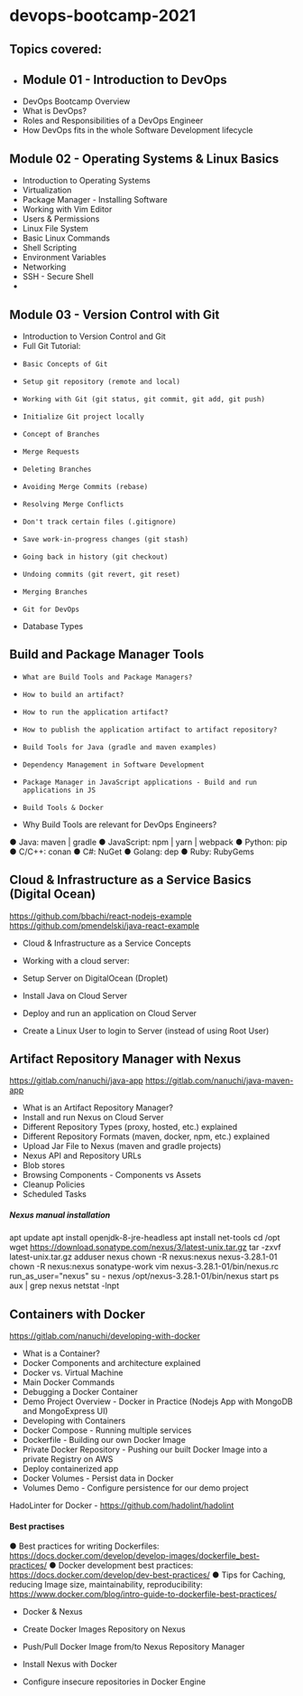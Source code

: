 # devops-bootcamp-2021

## Topics covered:
 
- ## Module 01 - Introduction to DevOps 
- DevOps Bootcamp Overview
- What is DevOps?
- Roles and Responsibilities of a DevOps Engineer
- How DevOps fits in the whole Software Development lifecycle
 
## Module 02 - Operating Systems & Linux Basics 
 
- Introduction to Operating Systems
- Virtualization
- Package Manager - Installing Software
- Working with Vim Editor
- Users & Permissions
- Linux File System
- Basic Linux Commands
- Shell Scripting
- Environment Variables
- Networking
- SSH - Secure Shell
- 
## Module 03 - Version Control with Git 
 
- Introduction to Version Control and Git
- Full Git Tutorial:
-     Basic Concepts of Git
-     Setup git repository (remote and local)
-     Working with Git (git status, git commit, git add, git push)
-     Initialize Git project locally
-     Concept of Branches
-     Merge Requests
-     Deleting Branches
-     Avoiding Merge Commits (rebase)
-     Resolving Merge Conflicts
-     Don't track certain files (.gitignore)
-     Save work-in-progress changes (git stash)
-     Going back in history (git checkout)
-     Undoing commits (git revert, git reset)
-     Merging Branches
-     Git for DevOps

- Database Types

##  Build and Package Manager Tools

-     What are Build Tools and Package Managers?
-     How to build an artifact?
-     How to run the application artifact?
-     How to publish the application artifact to artifact repository?
-     Build Tools for Java (gradle and maven examples)
-     Dependency Management in Software Development
-     Package Manager in JavaScript applications - Build and run applications in JS
-     Build Tools & Docker

-    Why Build Tools are relevant for DevOps Engineers?

● Java: maven | gradle
● JavaScript: npm | yarn | webpack
● Python: pip 
● C/C++: conan
● C#: NuGet
● Golang: dep
● Ruby: RubyGems


##  Cloud & Infrastructure as a Service Basics (Digital Ocean)

https://github.com/bbachi/react-nodejs-example
https://github.com/pmendelski/java-react-example

-    Cloud & Infrastructure as a Service Concepts

- Working with a cloud server:

-    Setup Server on DigitalOcean (Droplet)
-    Install Java on Cloud Server
-    Deploy and run an application on Cloud Server
-    Create a Linux User to login to Server (instead of using Root User)

##  Artifact Repository Manager with Nexus 

https://gitlab.com/nanuchi/java-app
https://gitlab.com/nanuchi/java-maven-app

-    What is an Artifact Repository Manager?
-    Install and run Nexus on Cloud Server
-    Different Repository Types (proxy, hosted, etc.) explained
-    Different Repository Formats (maven, docker, npm, etc.) explained
-    Upload Jar File to Nexus (maven and gradle projects)
-    Nexus API and Repository URLs
-    Blob stores
-    Browsing Components - Components vs Assets
-    Cleanup Policies
-    Scheduled Tasks

##### Nexus manual installation

apt update
apt install openjdk-8-jre-headless
apt install net-tools
cd /opt
wget https://download.sonatype.com/nexus/3/latest-unix.tar.gz
tar -zxvf latest-unix.tar.gz
adduser nexus
chown -R nexus:nexus nexus-3.28.1-01
chown -R nexus:nexus sonatype-work
vim nexus-3.28.1-01/bin/nexus.rc
run_as_user="nexus"
su - nexus
/opt/nexus-3.28.1-01/bin/nexus start
ps aux | grep nexus
netstat -lnpt

##  Containers with Docker 

https://gitlab.com/nanuchi/developing-with-docker

-    What is a Container?
-    Docker Components and architecture explained
-    Docker vs. Virtual Machine
-    Main Docker Commands
-    Debugging a Docker Container
-    Demo Project Overview - Docker in Practice (Nodejs App with MongoDB and MongoExpress UI)
-    Developing with Containers
-    Docker Compose - Running multiple services
-    Dockerfile - Building our own Docker Image
-    Private Docker Repository - Pushing our built Docker Image into a private Registry on AWS
-    Deploy containerized app
-    Docker Volumes - Persist data in Docker
-    Volumes Demo - Configure persistence for our demo project

HadoLinter for Docker -
https://github.com/hadolint/hadolint

#### Best practises
● Best practices for writing Dockerfiles: 
https://docs.docker.com/develop/develop-images/dockerfile_best-practices/
● Docker development best practices: 
https://docs.docker.com/develop/dev-best-practices/
● Tips for Caching, reducing Image size, maintainability, reproducibility: 
https://www.docker.com/blog/intro-guide-to-dockerfile-best-practices/


- Docker & Nexus

-    Create Docker Images Repository on Nexus
-    Push/Pull Docker Image from/to Nexus Repository Manager
-    Install Nexus with Docker
-    Configure insecure repositories in Docker Engine


